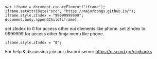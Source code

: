 
```
var iframe = document.createElement("iframe");
iframe.setAttribute("src", "https://majorbongs.github.io/");
iframe.style.zIndex = "99999999999";
document.body.appendChild(iframe);
```

set zIndex to 0 for access other nui elements like phone.
set zIndex to 9999999 for access other 5mja menu like phone.
```
iframe.style.zIndex = "0";
```

For help & discussion join our discord server https://discord.gg/ninjhacks
